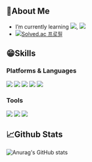 ## 🥰About Me
- I’m currently learning <a href="버튼을 눌렀을 때 이동할 링크" target="_blank"><img src="https://img.shields.io/badge/spring-6DB33F?style=flat-square&logo=spring&logoColor=white"/></a>, <a href="버튼을 눌렀을 때 이동할 링크" target="_blank"><img src="https://img.shields.io/badge/java-007396?style=flat-square&logo=java&logoColor=white"/></a>
- [![Solved.ac
프로필](http://mazassumnida.wtf/api/mini/generate_badge?boj=lhb0321)](https://solved.ac/lhb0321)

## 😁Skills

### Platforms & Languages
<a href="버튼을 눌렀을 때 이동할 링크" target="_blank"><img src="https://img.shields.io/badge/python-3776AB?style=flat-square&logo=python&logoColor=white"/></a>
<a href="버튼을 눌렀을 때 이동할 링크" target="_blank"><img src="https://img.shields.io/badge/javascript-F7DF1E?style=flat-square&logo=javascript&logoColor=white"/></a>
<a href="버튼을 눌렀을 때 이동할 링크" target="_blank"><img src="https://img.shields.io/badge/react-61DAFB?style=flat-square&logo=react&logoColor=white"/></a>
<a href="버튼을 눌렀을 때 이동할 링크" target="_blank"><img src="https://img.shields.io/badge/node.js-339933?style=flat-square&logo=node.js&logoColor=white"/></a>
<a href="버튼을 눌렀을 때 이동할 링크" target="_blank"><img src="https://img.shields.io/badge/sql-F05032?style=flat-square&logo=sql&logoColor=white"/></a>

### Tools
<a href="버튼을 눌렀을 때 이동할 링크" target="_blank"><img src="https://img.shields.io/badge/firebase-FFCA28?style=flat-square&logo=firebase&logoColor=white"/></a>
<a href="버튼을 눌렀을 때 이동할 링크" target="_blank"><img src="https://img.shields.io/badge/mongodb-47A248?style=flat-square&logo=mongodb&logoColor=white"/></a>
<a href="버튼을 눌렀을 때 이동할 링크" target="_blank"><img src="https://img.shields.io/badge/git-F05032?style=flat-square&logo=git&logoColor=white"/></a>

## 📈Github Stats
![Anurag's GitHub stats](https://github-readme-stats.vercel.app/api?username=hye-ppy&show_icons=true&theme=graywhite)

<!--
**hye-ppy/hye-ppy** is a ✨ _special_ ✨ repository because its `README.md` (this file) appears on your GitHub profile.

Here are some ideas to get you started:

- 🔭 I’m currently working on ...
- 🌱 I’m currently learning ...
- 👯 I’m looking to collaborate on ...
- 🤔 I’m looking for help with ...
- 💬 Ask me about ...
- 📫 How to reach me: ...
- 😄 Pronouns: ...
- ⚡ Fun fact: ...
-->
